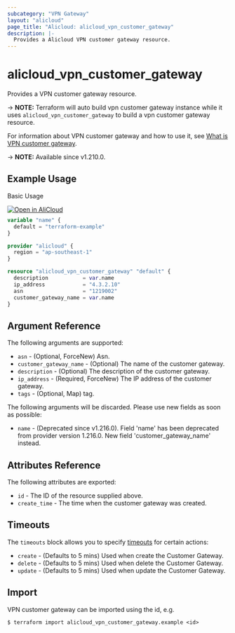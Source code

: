```yaml
---
subcategory: "VPN Gateway"
layout: "alicloud"
page_title: "Alicloud: alicloud_vpn_customer_gateway"
description: |-
  Provides a Alicloud VPN customer gateway resource.
---
```


# alicloud_vpn_customer_gateway

Provides a VPN customer gateway resource.

-> **NOTE:** Terraform will auto build vpn customer gateway instance  while it uses `alicloud_vpn_customer_gateway` to build a vpn customer gateway resource.

For information about VPN customer gateway and how to use it, see [What is VPN customer gateway](https://www.alibabacloud.com/help/en/doc-detail/120368.html).

-> **NOTE:** Available since v1.210.0.

## Example Usage

Basic Usage

<div style="display: block;margin-bottom: 40px;"><div class="oics-button" style="float: right;position: absolute;margin-bottom: 10px;">
  <a href="https://api.aliyun.com/api-tools/terraform?resource=alicloud_vpn_customer_gateway&exampleId=1865a011-1907-538a-6dc8-13c4f15e93ea5c03bddc&activeTab=example&spm=docs.r.vpn_customer_gateway.0.1865a01119&intl_lang=EN_US" target="_blank">
    <img alt="Open in AliCloud" src="https://img.alicdn.com/imgextra/i1/O1CN01hjjqXv1uYUlY56FyX_!!6000000006049-55-tps-254-36.svg" style="max-height: 44px; max-width: 100%;">
  </a>
</div></div>

```terraform
variable "name" {
  default = "terraform-example"
}

provider "alicloud" {
  region = "ap-southeast-1"
}

resource "alicloud_vpn_customer_gateway" "default" {
  description           = var.name
  ip_address            = "4.3.2.10"
  asn                   = "1219002"
  customer_gateway_name = var.name
}
```

## Argument Reference

The following arguments are supported:
* `asn` - (Optional, ForceNew) Asn.
* `customer_gateway_name` - (Optional) The name of the customer gateway.
* `description` - (Optional) The description of the customer gateway.
* `ip_address` - (Required, ForceNew) The IP address of the customer gateway.
* `tags` - (Optional, Map) tag.

The following arguments will be discarded. Please use new fields as soon as possible:
* `name` - (Deprecated since v1.216.0). Field 'name' has been deprecated from provider version 1.216.0. New field 'customer_gateway_name' instead.

## Attributes Reference

The following attributes are exported:
* `id` - The ID of the resource supplied above.
* `create_time` - The time when the customer gateway was created.

## Timeouts

The `timeouts` block allows you to specify [timeouts](https://www.terraform.io/docs/configuration-0-11/resources.html#timeouts) for certain actions:
* `create` - (Defaults to 5 mins) Used when create the Customer Gateway.
* `delete` - (Defaults to 5 mins) Used when delete the Customer Gateway.
* `update` - (Defaults to 5 mins) Used when update the Customer Gateway.

## Import

VPN customer gateway can be imported using the id, e.g.

```shell
$ terraform import alicloud_vpn_customer_gateway.example <id>
```